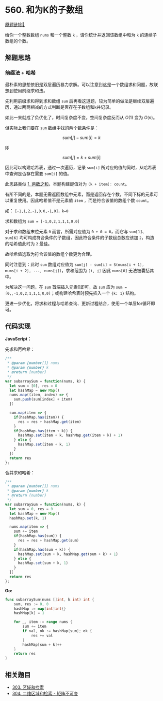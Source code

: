 # 560. 和为K的子数组
[原题链接🔗](https://leetcode-cn.com/problems/subarray-sum-equals-k/)

给你一个整数数组 `nums` 和一个整数 `k` ，请你统计并返回该数组中和为 `k` 的连续子数组的个数。

## 解题思路
### 前缀法 + 哈希
最朴素的思想依旧是双层遍历暴力求解。可以注意到这是一个数组求和问题，故联想到使用前缀求和法。

先利用前缀求和得到求和数组 `sum` 后再看这道题，较为简单的做法是继续双层遍历，通过两两相减的方式判断是否存在子数组和k并记录。

如此一来就成了负优化了，时间复杂度不变，空间复杂度反而从 $O(1)$ 变为 $O(n)$。

但实际上我们要在 `sum` 数组中找的两个数条件是：

$$ sum[j] - sum[i] = k $$

即

$$ sum[j] = k + sum[i] $$

因此可以构建哈希表，通过一次遍历，记录 `sum[i]` 所对应的值的同时，从哈希表中查询是否存在需要 `sum[i]` 的值。

此思路类似 [1. 两数之和](./0001-两数之和.md)，本题构建键值对为 `(k + item): count`。

有所不同的是，本题无需返回数组中元素，而是返回存在个数，不同下标的元素可以重复使用。因此哈希值不是元素值 `item` ，而是符合该值的数组个数 `count`。

如： `[-1,1,2,-1,0,0,-1,0]，k=0`

求和数组为 `sum = [-1,0,2,1,1,1,0,0]`

对于求和数组末位元素 `0` 而言，所需对应值为 `0 + 0 = 0`，而它与 `sum[1]`、`sum[6]` 均可构成符合条件的子数组，因此符合条件的子数组总数应该加 `2`，构造的哈希值此时为 `2` 最佳。

故哈希值选取为符合该值的数组个数更为合理。

同时注意到：此时 `sum` 数组对应值为 `sum[j] - sum[i] = S(nums[i + 1], nums[i + 2], ..., nums[j])`，求和范围为 `(i, j]` 因此 `nums[0]` 无法被囊括其中。

为解决这一问题，在 `sum` 首端插入元素0即可，故 `sum` 应为 `sum = [0,,-1,0,2,1,1,1,0,0]`；或构建哈希表时预先插入一个 `{k: 1}` 结构。

更进一步优化，将求和过程与哈希查询、更新过程结合，使用一个单层for循环即可。

## 代码实现

**JavaScript：**

先求和再哈希：
```js
/**
 * @param {number[]} nums
 * @param {number} k
 * @return {number}
 */
var subarraySum = function(nums, k) {
  let sum = [0], res = 0
  let hashMap = new Map()
  nums.map((item, index) => {
    sum.push(sum[index] + item)
  })

  sum.map(item => {
    if(hashMap.has(item)) {
      res = res + hashMap.get(item)
    }
    if(hashMap.has(item + k)) {
      hashMap.set(item + k, hashMap.get(item + k) + 1)
    } else {
      hashMap.set(item + k, 1)
    }
  })
  return res
};
```

合并求和哈希：
```js
/**
 * @param {number[]} nums
 * @param {number} k
 * @return {number}
 */
var subarraySum = function(nums, k) {
  let sum = 0, res = 0
  let hashMap = new Map()
  hashMap.set(k, 1)

  nums.map(item => {
    sum += item
    if(hashMap.has(sum)) {
      res = res + hashMap.get(sum)
    }
    if(hashMap.has(sum + k)) {
      hashMap.set(sum + k, hashMap.get(sum + k) + 1)
    } else {
      hashMap.set(sum + k, 1)
    }
  })
  return res
};
```

**Go:**
```go
func subarraySum(nums []int, k int) int {
    sum, res := 0, 0
    hashMap := map[int]int{}
    hashMap[k] = 1

    for _, item := range nums {
        sum += item
        if val, ok := hashMap[sum]; ok {
            res += val
        }
        hashMap[sum + k]++
    }
    return res
}
```

## 相关题目
 - [303. 区域和检索](./0303-区域和检索.md)
 - [304. 二维区域和检索 - 矩阵不可变](./0304-二维区域和检索.md)
